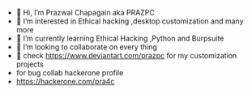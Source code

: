 - 👋 Hi, I’m Prazwal Chapagain aka PRAZPC 
- 👀 I’m interested in Ethical hacking ,desktop customization and many more
- 🌱 I’m currently learning Ethical Hacking ,Python and Burpsuite 
- 💞️ I’m looking to collaborate on every thing 
- 👀 check https://www.deviantart.com/prazpc for my customization projects 
- for bug collab hackerone profile
- https://hackerone.com/pra4c
  

